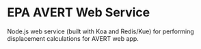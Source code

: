 # EPA AVERT Web Service

Node.js web service (built with Koa and Redis/Kue) for performing displacement calculations for AVERT web app.

